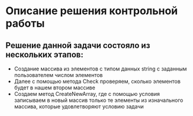 # Описание решения контрольной работы

## Решение данной задачи состояло из нескольких этапов:
* Создание массива из элементов с типом данных string с заданным пользователем числом элементов
* Далее с помощью метода Check проверяем, сколько элементов будет в нашем втором массиве
* Создаем метод CreateNewArray, где с помощью условия записываем в новый массив только те элементы из изначального массива, которые удовлетворяют условию задачи
